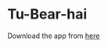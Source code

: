 # Tu-Bear-hai
Download the app from [here](https://drive.google.com/file/d/1fB5PgMaag31RYCiWr-FSmO00skRB-h8A/view?usp=sharing)
